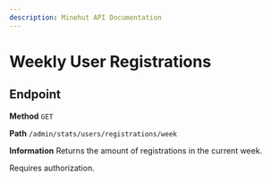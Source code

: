 ```yaml
---
description: Minehut API Documentation
---
```


# Weekly User Registrations

## Endpoint

**Method** `GET`

**Path** `/admin/stats/users/registrations/week`

**Information** Returns the amount of registrations in the current week.

Requires authorization.
